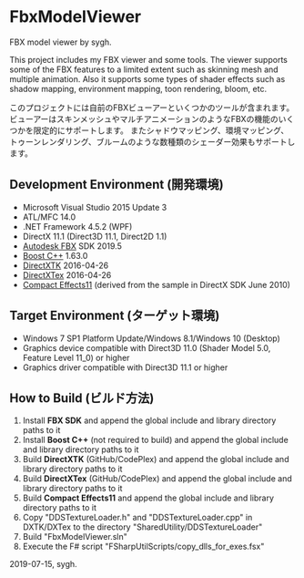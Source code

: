 ﻿# FbxModelViewer
FBX model viewer by sygh.

This project includes my FBX viewer and some tools.
The viewer supports some of the FBX features to a limited extent such as skinning mesh and multiple animation.
Also it supports some types of shader effects such as shadow mapping, environment mapping, toon rendering, bloom, etc.

このプロジェクトには自前のFBXビューアーといくつかのツールが含まれます。
ビューアーはスキンメッシュやマルチアニメーションのようなFBXの機能のいくつかを限定的にサポートします。
またシャドウマッピング、環境マッピング、トゥーンレンダリング、ブルームのような数種類のシェーダー効果もサポートします。

## Development Environment (開発環境)
* Microsoft Visual Studio 2015 Update 3
* ATL/MFC 14.0
* .NET Framework 4.5.2 (WPF)
* DirectX 11.1 (Direct3D 11.1, Direct2D 1.1)
* [Autodesk FBX](https://www.autodesk.com/products/fbx/overview) SDK 2019.5
* [Boost C++](https://www.boost.org/) 1.63.0
* [DirectXTK](https://github.com/microsoft/DirectXTK) 2016-04-26
* [DirectXTex](https://github.com/microsoft/DirectXTex) 2016-04-26
* [Compact Effects11](https://github.com/sygh-JP/CompactEffects11) (derived from the sample in DirectX SDK June 2010)

## Target Environment (ターゲット環境)
* Windows 7 SP1 Platform Update/Windows 8.1/Windows 10 (Desktop)
* Graphics device compatible with Direct3D 11.0 (Shader Model 5.0, Feature Level 11_0) or higher
* Graphics driver compatible with Direct3D 11.1 or higher

## How to Build (ビルド方法)
1. Install **FBX SDK** and append the global include and library directory paths to it
1. Install **Boost C++** (not required to build) and append the global include and library directory paths to it
1. Build **DirectXTK** (GitHub/CodePlex) and append the global include and library directory paths to it
1. Build **DirectXTex** (GitHub/CodePlex) and append the global include and library directory paths to it
1. Build **Compact Effects11** and append the global include and library directory paths to it
1. Copy "DDSTextureLoader.h" and "DDSTextureLoader.cpp" in DXTK/DXTex to the directory "SharedUtility/DDSTextureLoader"
1. Build "FbxModelViewer.sln"
1. Execute the F# script "FSharpUtilScripts/copy_dlls_for_exes.fsx"

2019-07-15, sygh.
